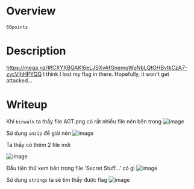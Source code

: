 # Overview #
`60points`

# Description #
https://mega.nz/#!CXYXBQAK!6eLJSXvAfGnemqWpNbLQtOHBvtkCzA7-zycVjhHPYQQ I think I lost my flag in there. Hopefully, it won't get attacked...

# Writeup #
Khi `binwalk` ta thấy file AGT.png có rất nhiều file nén bên trong 
![image](https://github.com/zangcinh/CTFLEARN/assets/173159694/f12cba39-9466-49d2-8dd3-f64d14f41212)

Sử dụng `unzip` để giải nén
![image](https://github.com/zangcinh/CTFLEARN/assets/173159694/da814401-f860-49be-8463-965960a5e88b)

Ta thấy có thêm 2 file mới

![image](https://github.com/zangcinh/CTFLEARN/assets/173159694/ed971f9d-75ae-44f2-91c8-cb8f2c758fe6)

Đầu tiên thử xem bên trong file 'Secret Stuff...' có gì
![image](https://github.com/zangcinh/CTFLEARN/assets/173159694/a2ba71ce-820d-4905-95f6-2de47185c4fd)

Sử dụng `strings` ta sẽ tìm thấy được flag
![image](https://github.com/zangcinh/CTFLEARN/assets/173159694/ad6a7d89-9f4f-4480-a9aa-9615a50484c5)


